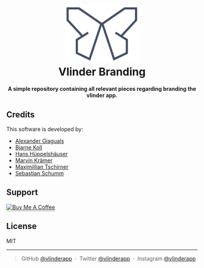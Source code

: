 <div align="center">
<h1 align="center">
  <br>
  <a href="https://app.vlinderapp.com/login"><img src="https://github.com/vlinderapp/vlinder-branding/blob/main/logo/logo-animated-infinite.svg?raw=true" alt="Markdownify" width="200"></a>
  <br>
  Vlinder Branding
  <br>
</h1>

<h4 align="center">A simple repository containing all relevant pieces regarding branding the vlinder app.</h4>

</div>


## Credits

This software is developed by:

- [Alexander Giaguals](https://www.linkedin.com/in/alexander-giagoulas/)
- [Bjarne Koll](https://www.linkedin.com/in/bjarne-koll/)
- [Hans Hüppelshäuser](https://www.linkedin.com/in/hans-hueppelshaeuser/)
- [Marvin Krämer](https://www.linkedin.com/in/marvin-kraemer/)
- [Maximillian Tschirner](https://www.linkedin.com/in/maximillian-tschirner-548059205/)
- [Sebastian Schumm](https://www.linkedin.com/in/sebastian-schumm-476a861a1/)


## Support

<a href="https://www.buymeacoffee.com/vlinderapp" target="_blank"><img src="https://www.buymeacoffee.com/assets/img/custom_images/purple_img.png" alt="Buy Me A Coffee" style="height: 41px !important;width: 174px !important;box-shadow: 0px 3px 2px 0px rgba(190, 190, 190, 0.5) !important;-webkit-box-shadow: 0px 3px 2px 0px rgba(190, 190, 190, 0.5) !important;" ></a>

## License

MIT

---

> GitHub [@vlinderapp](https://github.com/vlinderapp) &nbsp;&middot;&nbsp;
> Twitter [@vlinderapp](https://www.twitter.com/vlinderapp/) &nbsp;&middot;&nbsp;
> Instagram [@vlinderapp](https://www.instagram.com/vlinderapp/)
